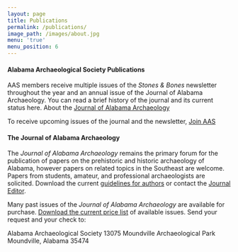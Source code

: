 ```yaml
---
layout: page
title: Publications
permalink: /publications/
image_path: /images/about.jpg
menu: 'true'
menu_position: 6
---
```



#### Alabama Archaeological Society Publications

AAS members receive multiple issues of the *Stones & Bones* newsletter throughout the year and an annual issue of the Journal of Alabama Archaeology. You can read a brief history of the journal and its current status here. About the [Journal of Alabama Archaeology](/files/JAAabout.pdf)

To receive upcoming issues of the journal and the newsletter, [Join AAS](/support)

#### The Journal of Alabama Archaeology

The *Journal of Alabama Archaeology* remains the primary forum for the publication of papers on the prehistoric and historic archaeology of Alabama, however papers on related topics in the Southeast are welcome. Papers from students, amateur, and professional archaeologists are solicited. Download the current [guidelines for authors](/files/authorsinfo.pdf) or contact the [Journal Editor](javascript:void(location.href='mailto:'+String.fromCharCode(114,101,112,101,114,114,121,64,99,111,111,115,97,104,115,46,110,101,116)+'?subject=Question%20about%20the%20AAS%20Journal')).

Many past issues of the *Journal of Alabama Archaeology* are available for purchase. [Download the current price list](/files/JournalIssues.pdf) of available issues. Send your request and your check to:

Alabama Archaeological Society 13075 Moundville Archaeological Park Moundville, Alabama 35474